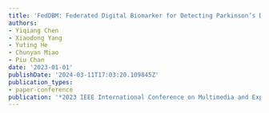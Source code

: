 ```yaml
---
title: 'FedDBM: Federated Digital Biomarker for Detecting Parkinson’s Disease Progress'
authors:
- Yiqiang Chen
- Xiaodong Yang
- Yuting He
- Chunyan Miao
- Piu Chan
date: '2023-01-01'
publishDate: '2024-03-11T17:03:20.109845Z'
publication_types:
- paper-conference
publication: '*2023 IEEE International Conference on Multimedia and Expo (ICME)*'
---
```

